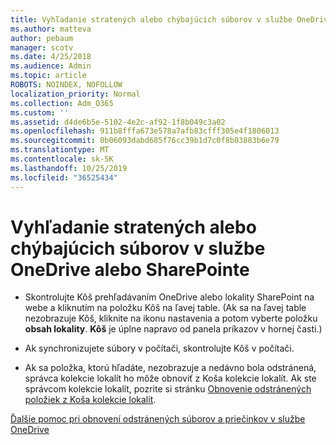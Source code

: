 ```yaml
---
title: Vyhľadanie stratených alebo chýbajúcich súborov v službe OneDrive alebo SharePointe
ms.author: matteva
author: pebaum
manager: scotv
ms.date: 4/25/2018
ms.audience: Admin
ms.topic: article
ROBOTS: NOINDEX, NOFOLLOW
localization_priority: Normal
ms.collection: Adm_O365
ms.custom: ''
ms.assetid: d4de6b5e-5102-4e2c-af92-1f8b049c3a02
ms.openlocfilehash: 911b8fffa673e578a7afb83cfff305e4f1806013
ms.sourcegitcommit: 0b06093dabd685f76cc39b1d7c0f8b03883b6e79
ms.translationtype: MT
ms.contentlocale: sk-SK
ms.lasthandoff: 10/25/2019
ms.locfileid: "36525434"
---
```

# <a name="find-lost-or-missing-files-in-onedrive-or-sharepoint"></a>Vyhľadanie stratených alebo chýbajúcich súborov v službe OneDrive alebo SharePointe

- Skontrolujte Kôš prehľadávaním OneDrive alebo lokality SharePoint na webe a kliknutím na položku Kôš na ľavej table. (Ak sa na ľavej table nezobrazuje Kôš, kliknite na ikonu nastavenia a potom vyberte položku **obsah lokality**. **Kôš** je úplne napravo od panela príkazov v hornej časti.) 
    
- Ak synchronizujete súbory v počítači, skontrolujte Kôš v počítači. 
    
- Ak sa položka, ktorú hľadáte, nezobrazuje a nedávno bola odstránená, správca kolekcie lokalít ho môže obnoviť z Koša kolekcie lokalít. Ak ste správcom kolekcie lokalít, pozrite si stránku [Obnovenie odstránených položiek z Koša kolekcie lokalít](https://go.microsoft.com/fwlink/?linkid=866439).
    
[Ďalšie pomoc pri obnovení odstránených súborov a priečinkov v službe OneDrive](https://go.microsoft.com/fwlink/?linkid=872872)
  

